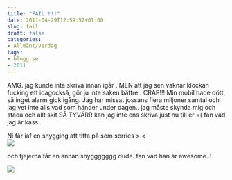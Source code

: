 ```yaml
---
title: "FAIL!!!!"
date: 2011-04-29T12:59:52+01:00
slug: fail
draft: false
categories:
- Allmänt/Vardag
tags:
- blogg.se
- 2011
---
```

AMG. jag kunde inte skriva innan igår . MEN att jag sen vaknar klockan fucking ett idagockså, gör ju inte saken bättre.. CRAP!!! Min mobil hade dött, så inget alarm gick igång. Jag har missat jossans flera miljoner samtal och jag vet inte alls vad som händer under dagen.. jag måste skynda mig och städa och allt skit SÅ TYVÄRR kan jag inte ens skriva just nu till er =( fan vad jag är kass..  
  
Ni får iaf en snygging att titta på som sorries >.<  
![](/assets/images/blogg.se/raquelreed_145459989.jpg)  
  
  
och tjejerna får en annan snyggggggg dude. fan vad han är awesome..!  
  
![](/assets/images/blogg.se/travis-barker-mohawk-hairstyle_145496818.jpg)